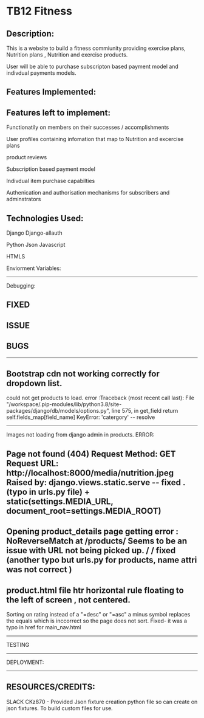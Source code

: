 
# TB12 Fitness

Description:
----------------------------------------------------------------------------------------------------------------------------

This is a website to build a fitness commiunity providing exercise plans, Nutrition plans , Nutrition and exercise products.

User will be able to purchase subscripton based payment model and indivdual payments models.




Features Implemented:
----------------------------------------------------------------------------------------------------------------------------


Features left to implement:
-------------------------------------------------------------------------------------------------------------------------------

Functionatily on members on their successes / accomplishments

User profiles containing infomation that map to Nutrition and excercise plans

product reviews 

Subscription based payment model

Indivdual item purchase capabilties

Authenication and authorisation mechanisms for subscribers and adminstrators


Technologies Used:
--------------------------------------------------------------------------------------------------------------------------------

Django
Django-allauth

Python
Json
Javascript

HTMLS


Enviorment Variables:

-------------------------------------------------------------------------------------------------------------------------------------



Debugging: 

FIXED
-------------------------------------------------------------------------------------------------------------------------------------


ISSUE 
----------------------------------------------------------------------------------------------------------------------------------------

BUGS
----------------------------------------------------------------------------------------------------------------------------------------

-------
Bootstrap cdn not working correctly for dropdown list. 
-------
could not get products to load.  error :Traceback (most recent call last):
  File "/workspace/.pip-modules/lib/python3.8/site-packages/django/db/models/options.py", line 575, in get_field
    return self.fields_map[field_name]
KeyError: 'catergory'    -- resolve

-------

Images not loading from django admin in products. ERROR:

Page not found (404)
Request Method:	GET
Request URL:	http://localhost:8000/media/nutrition.jpeg
Raised by:	django.views.static.serve     -- fixed .(typo in urls.py file) + static(settings.MEDIA_URL, document_root=settings.MEDIA_ROOT)
-------
Opening product_details page getting error : NoReverseMatch at /products/ 
Seems to be an issue with URL not being picked up.   / / fixed (another typo but urls.py for products, name attri was not correct )
-------

product.html file htr horizontal rule floating to the left of screen , not centered. 
-------
Sorting on rating instead of a "=desc" or "=asc" a minus symbol replaces the equals which is inccorrect so the page does not sort. 
Fixed- it was a typo in href for main_nav.html

-------



TESTING 

-----------------------------------------------------------------------------------------------------------------------------------------





DEPLOYMENT:

---------------------------------------------------------------------------------------------------------------------------------------



RESOURCES/CREDITS:
----------------------------------------------------------------------------------------------------------------------------------------- 

SLACK CKz870 - Provided Json fixture creation python file so can create on json fixtures. To build custom files for use. 